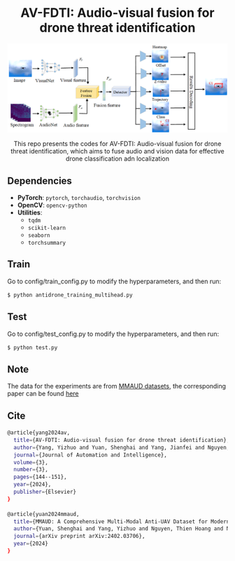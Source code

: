 # <div align="center">AV-FDTI: Audio-visual fusion for drone threat identification</div>

<div align="center">
    <img src="assests/network.png" alt="banner" width="600"/>
</div>

<div align="center">
<p>This repo presents the codes for AV-FDTI: Audio-visual fusion for drone threat identification, which aims to fuse audio and vision data for effective drone classification adn localization</p>
</div>

## Dependencies

- **PyTorch**: `pytorch`, `torchaudio`, `torchvision`
- **OpenCV**: `opencv-python`
- **Utilities**:
  - `tqdm`
  - `scikit-learn`
  - `seaborn`
  - `torchsummary`

## Train
Go to config/train_config.py to modify the hyperparameters, and then run:
```bash
$ python antidrone_training_multihead.py
```

## Test
Go to config/test_config.py to modify the hyperparameters, and then run:
```bash
$ python test.py
```
## Note
The data for the experiments are from [MMAUD datasets](https://github.com/ntu-aris/MMAUD), the corresponding paper can be found [here](https://arxiv.org/abs/2402.03706)

## Cite
```bash
@article{yang2024av,
  title={AV-FDTI: Audio-visual fusion for drone threat identification},
  author={Yang, Yizhuo and Yuan, Shenghai and Yang, Jianfei and Nguyen, Thien Hoang and Cao, Muqing and Nguyen, Thien-Minh and Wang, Han and Xie, Lihua},
  journal={Journal of Automation and Intelligence},
  volume={3},
  number={3},
  pages={144--151},
  year={2024},
  publisher={Elsevier}
}

@article{yuan2024mmaud,
  title={MMAUD: A Comprehensive Multi-Modal Anti-UAV Dataset for Modern Miniature Drone Threats},
  author={Yuan, Shenghai and Yang, Yizhuo and Nguyen, Thien Hoang and Nguyen, Thien-Minh and Yang, Jianfei and Liu, Fen and Li, Jianping and Wang, Han and Xie, Lihua},
  journal={arXiv preprint arXiv:2402.03706},
  year={2024}
}
```
